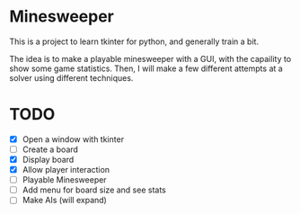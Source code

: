 # Minesweeper

This is a project to learn tkinter for python, and generally train a bit.

The idea is to make a playable minesweeper with a GUI, with the capaility to show some game statistics. Then, I will make a few different attempts at a solver using different techniques.

# TODO

- [X] Open a window with tkinter
- [ ] Create a board
- [X] Display board
- [X] Allow player interaction
- [ ] Playable Minesweeper
- [ ] Add menu for board size and see stats
- [ ] Make AIs (will expand)
